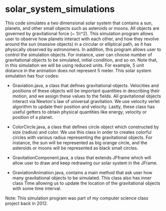 # solar_system_simulations 

This code simulates a two dimensional solar system that contains  a sun, planets, and other small objects such as asteroids or moons. All objects are governed by gravitational force  (~ 1/r^2). This simulation program allows user to observe how planets interact with each other, and how they revolve around the sun (massive objects) in a circular or elliptical path, as it has physically observed by astronomers. In addition, this program allows user to control the simulation objects. For instance, user can choose number of gravitational objects to be simulated, initial condition, and so on. Note that, in this simulation we will be using reduced units. For example, 5 unit distance in the animation does not represent 5 meter.  This solar system simulation has four codes:

* Graviation.java, a class that defines gravitational objects. Velocities and positions of these objects will be important quantities in describing their motion, and we assign these values to the fields. All gravitational objects interact via Newton's law of universal gravitation. We use velocity verlet algorithm to update their position and velocity. Lastly, these class has useful getters to obtain physical quantities like energy, velocity or position of a planet.

* ColorCircle.java, a class that defines circle object which constructed by size (radius) and color. We use this class in order to creates colorful circles with various radius representing the gravitational objects. For instance, the sun will be represented as big orange circle, and the asteroids or moons  will be represented as black small circles.

* GravitationComponent.java, a class that extends JFframe which will allow user to draw and keep redrawing our solar system in the JFrame.

* GraviationAnimation.java, contains a main method that ask user how many gravitational objects to be simulated. This class also has inner class Time allowing us to update the location of the gravitational objects with some time interval. 

Note:
This simulation program was part of my computer science class project back in 2012.  
